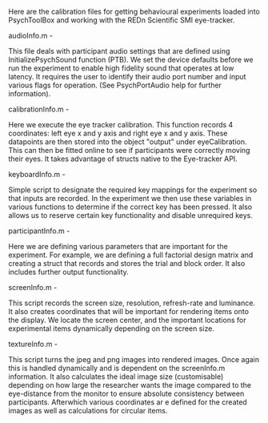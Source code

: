 Here are the calibration files for getting behavioural experiments loaded into PsychToolBox and working with the REDn Scientific SMI eye-tracker.

audioInfo.m -

This file deals with participant audio settings that are defined using InitializePsychSound function (PTB). 
We set the device defaults before we run the experiment to enable high fidelity sound that operates at low latency.
It requires the user to identify their audio port number and input various flags for operation. (See PsychPortAudio help for further information).

calibrationInfo.m -

Here we execute the eye tracker calibration. This function records 4 coordinates: left eye x and y axis and right eye x and y axis.
These datapoints are then stored into the object "output" under eyeCalibration. This can then be fitted online to see if participants were 
correctly moving their eyes. It takes advantage of structs native to the Eye-tracker API.

keyboardInfo.m -

Simple script to designate the required key mappings for the experiment so that inputs are recorded. 
In the experiment we then use these variables in various functions to determine if the correct key has been pressed. 
It also allows us to reserve certain key functionality and disable unrequired keys.

participantInfo.m -

Here we are defining various parameters that are important for the experiment. 
For example, we are defining a full factorial design matrix and creating a struct that records and stores the trial and 
block order. It also includes further output functionality.

screenInfo.m -

This script records the screen size, resolution, refresh-rate and luminance. 
It also creates coordinates that will be important for rendering items onto the display. We locate the screen center, 
and the important locations for experimental items dynamically depending on the screen size.

textureInfo.m -

This script turns the jpeg and png images into rendered images.
Once again this is handled dynamically and is dependent on the screenInfo.m information.
It also calculates the ideal image size (customisable) depending on how large the researcher wants the image compared
to the eye-distance from the monitor to ensure absolute consistency between participants. Afterwhich various coordinates ar
e defined for the created images as well as calculations for circular items.
